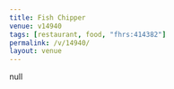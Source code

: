 ```yaml
---
title: Fish Chipper
venue: v14940
tags: [restaurant, food, "fhrs:414382"]
permalink: /v/14940/
layout: venue
---
```

null